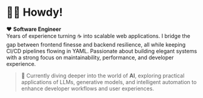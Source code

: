 # 👋🏻 Howdy!

♥️ **Software Engineer**  
Years of experience turning ☕ into scalable web applications. I bridge the gap between frontend finesse and backend resilience, all while keeping CI/CD pipelines flowing in YAML. 
Passionate about building elegant systems with a strong focus on maintainability, performance, and developer experience.

> 🤖 Currently diving deeper into the world of **AI**, exploring practical applications of LLMs, generative models, and intelligent automation to enhance developer workflows and user experiences.
